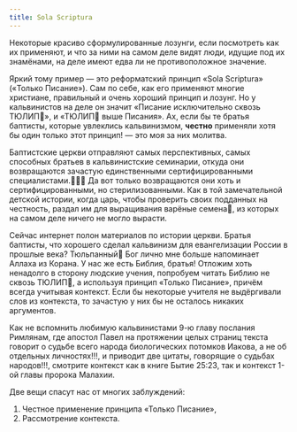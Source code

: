 ```yaml
---
title: Sola Scriptura
---
```


Некоторые красиво сформулированные лозунги, если посмотреть как их применяют, и что за ними на самом деле видят люди, идущие под их знамёнами, на деле имеют едва ли не противоположное значение.

Яркий тому пример — это реформатский принцип «Sola Scriptura» («Только Писание»). Сам по себе, как его применяют многие христиане, правильный и очень хороший принцип и лозунг. Но у кальвинистов на деле он значит «Писание исключительно сквозь ТЮЛИП🌷», и «ТЮЛИП🌷 выше Писания». Ах, если бы те братья баптисты, которые увлеклись кальвинизмом, **честно** применяли хотя бы один только этот принцип! — это моя за них молитва.

Баптистские церкви отправляют самых перспективных, самых способных братьев в кальвинистские семинарии, откуда они возвращаются зачастую единственными сертифицированными специалистами.🤦🏼‍♂ Да вот только возвращаются они хоть и сертифицированными, но стерилизованными. Как в той замечательной детской истории, когда царь, чтобы проверить своих подданных на честность, раздал им для выращивания варёные семена🥜, из которых на самом деле ничего не могло вырасти.

Сейчас интернет полон материалов по истории церкви. Братья баптисты, что хорошего сделал кальвинизм для евангелизации России в прошлые века? Тюльпанный🌷 Бог лично мне больше напоминает Аллаха из Корана. У нас же есть Библия, братья! Отложим хоть ненадолго в сторону людские учения, попробуем читать Библию не сквозь ТЮЛИП🌷, а используя принцип «Только Писание», причём всегда учитывая контекст. Если бы некоторые учителя не выдёргивали слов из контекста, то зачастую у них бы не осталось никаких аргументов.

Как не вспомнить любимую кальвинистами 9-ю главу послания Римлянам, где апостол Павел на протяжении целых страниц текста говорит о судьбе всего народа биологических потомков Иакова, а не об отдельных личностях!!!, и приводит две цитаты, говорящие о судьбах народов!!!, смотрите контекст как в книге Бытие 25:23, так и контекст 1-ой главы пророка Малахии.

Две вещи спасут нас от многих заблуждений:

1. Честное применение принципа «Только Писание»,
2. Рассмотрение контекста.
